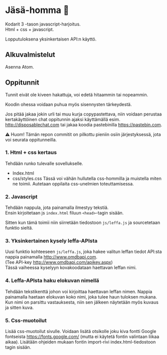 # Jäsä-homma 🌸
Kodarit 3 -tason javascript-harjoitus.  
Html + css + javascript.

Lopputuloksena yksinkertaisen API:n käyttö.

## Alkuvalmistelut

Asenna Atom.

## Oppitunnit

Tunnit eivät ole kiveen hakattuja, voi edetä hitaammin tai nopeammin.

Koodin ohessa voidaan puhua myös sisennysten tärkeydestä.

Jos pitää jakaa jokin urli tai muu kurja copypastettava, niin voidaan perustaa kertakäyttöinen chat oppitunnin ajaksi käyttämällä esim. http://disposablechat.com tai jakaa koodia pastebinilla https://pastebin.com.

⚠️ Huom! Tämän repon commitit on pilkottu pieniin osiin järjestyksessä, jota voi seurata oppitunneilla.

### 1. Html + css kertaus
Tehdään runko tulevalle sovellukselle.  
- Index.html
- css/styles.css
Tässä voi vähän hullutella css-hommilla ja muistella miten ne toimii. Autetaan oppilaita css-unelmien toteuttamisessa.

### 2. Javascript
Tehdään nappula, jota painamalla ilmestyy tekstiä.  
Ensin kirjoitetaan js `index.html` filuun `<head>`-tagin sisään.

Sitten kun tämä toimii niin siirretään tiedostoon `js/leffa.js` ja sourcetetaan funktio sieltä.

### 3. Yksinkertainen kysely leffa-APIsta
Uusi funktio kohteeseen `js/leffa.js`, joka hakee valitun leffan tiedot API:sta nappia painamalla http://www.omdbapi.com.  
(Tee API-key http://www.omdbapi.com/apikey.aspx)  
Tässä vaiheessa kyselyyn kovakoodataan haettavan leffan nimi.

### 4. Leffa-APIsta haku elokuvan nimellä
Tehdään tekstikenttä johon voi kirjoittaa haettavan leffan nimen. Nappia painamalla haetaan elokuvan koko nimi, joka tulee haun tuloksen mukana.
Kun nimi on parsittu vastauksesta, niin sen jälkeen näytetään myös kuvaus ja sitten kuva.

### 5. Css-muotoilut

Lisää css-muotoilut sivulle.
Voidaan lisätä otsikolle joku kiva fontti Google fontseista https://fonts.google.com/ (mutta ei käytetä fontin valintaan liikaa aikaa). Lisätään ohjeiden mukaan fontin import-rivi index.html-tiedostoon <head> tagin sisään.
